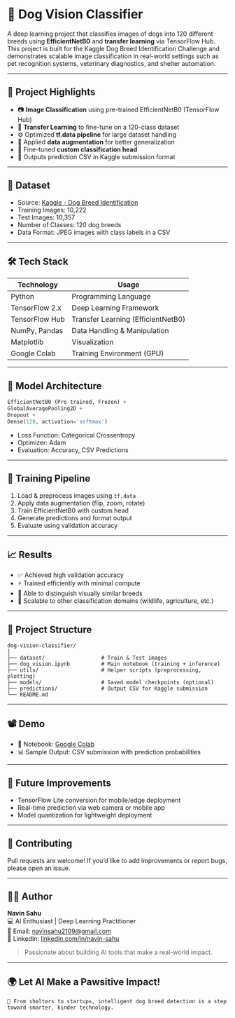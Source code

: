 
# 🐶 Dog Vision Classifier

A deep learning project that classifies images of dogs into 120 different breeds using **EfficientNetB0** and **transfer learning** via TensorFlow Hub. This project is built for the Kaggle Dog Breed Identification Challenge and demonstrates scalable image classification in real-world settings such as pet recognition systems, veterinary diagnostics, and shelter automation.

---

## 🚀 Project Highlights

- 📷 **Image Classification** using pre-trained EfficientNetB0 (TensorFlow Hub)
- 🔁 **Transfer Learning** to fine-tune on a 120-class dataset
- ⚙️ Optimized **tf.data pipeline** for large dataset handling
- 🎨 Applied **data augmentation** for better generalization
- 🧠 Fine-tuned **custom classification head**
- 🧾 Outputs prediction CSV in Kaggle submission format

---

## 📂 Dataset

- Source: [Kaggle - Dog Breed Identification](https://www.kaggle.com/competitions/dog-breed-identification)
- Training Images: 10,222
- Test Images: 10,357
- Number of Classes: 120 dog breeds
- Data Format: JPEG images with class labels in a CSV

---

## 🛠 Tech Stack

| Technology     | Usage                          |
|----------------|--------------------------------|
| Python         | Programming Language           |
| TensorFlow 2.x | Deep Learning Framework        |
| TensorFlow Hub | Transfer Learning (EfficientNetB0) |
| NumPy, Pandas  | Data Handling & Manipulation   |
| Matplotlib     | Visualization                  |
| Google Colab   | Training Environment (GPU)     |

---

## 🔧 Model Architecture

```python
EfficientNetB0 (Pre-trained, Frozen) +
GlobalAveragePooling2D +
Dropout +
Dense(120, activation='softmax')
```

- Loss Function: Categorical Crossentropy
- Optimizer: Adam
- Evaluation: Accuracy, CSV Predictions

---

## 🧪 Training Pipeline

1. Load & preprocess images using `tf.data`
2. Apply data augmentation (flip, zoom, rotate)
3. Train EfficientNetB0 with custom head
4. Generate predictions and format output
5. Evaluate using validation accuracy

---

## 📈 Results

- ✅ Achieved high validation accuracy
- ⚡️ Trained efficiently with minimal compute
- 🧠 Able to distinguish visually similar breeds
- 🐾 Scalable to other classification domains (wildlife, agriculture, etc.)

---

## 📁 Project Structure

```
dog-vision-classifier/
│
├── dataset/                  # Train & Test images
├── dog_vision.ipynb          # Main notebook (training + inference)
├── utils/                    # Helper scripts (preprocessing, plotting)
├── models/                   # Saved model checkpoints (optional)
├── predictions/              # Output CSV for Kaggle submission
└── README.md
```

---

## 📽 Demo

- 🔗 Notebook: [Google Colab](https://colab.research.google.com/drive/1Y4uLZtbjdo9LQsMd7xHgTxVw5_kkuOIx)
- 📊 Sample Output: CSV submission with prediction probabilities

---

## 📌 Future Improvements

- TensorFlow Lite conversion for mobile/edge deployment
- Real-time prediction via web camera or mobile app
- Model quantization for lightweight deployment

---

## 🤝 Contributing

Pull requests are welcome! If you’d like to add improvements or report bugs, please open an issue.

---

## 🙋‍♂️ Author

**Navin Sahu**  
💻 AI Enthusiast | Deep Learning Practitioner  
📧 Email: [navinsahu2109@gmail.com](mailto:navinsahu2109@gmail.com)  
🔗 LinkedIn: [linkedin.com/in/navin-sahu](https://www.linkedin.com/in/navin-sahu/)  

> Passionate about building AI tools that make a real-world impact.

---


## 🌍 Let AI Make a Pawsitive Impact!

```
🐾 From shelters to startups, intelligent dog breed detection is a step toward smarter, kinder technology.
```

